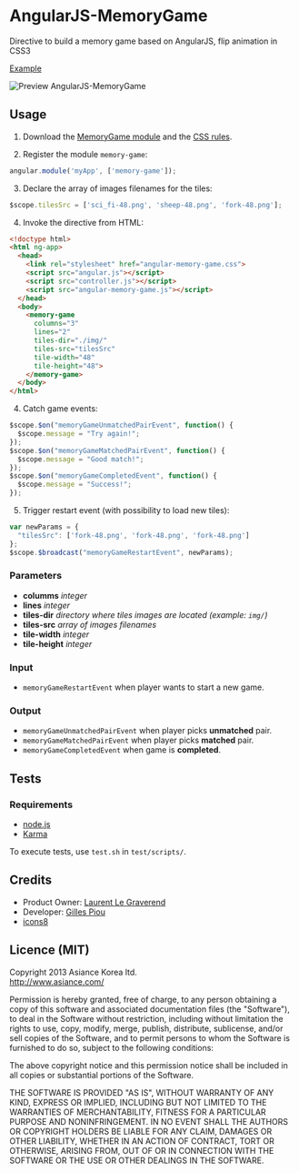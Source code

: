 AngularJS-MemoryGame
====================

Directive to build a memory game based on AngularJS, flip animation in CSS3

[Example](http://asiance.github.io/AngularJS-MemoryGame/example/example.html)

![Preview AngularJS-MemoryGame](https://github.com/Asiance/AngularJS-MemoryGame/raw/master/preview.png)

Usage
------------

1. Download the [MemoryGame module](https://raw.github.com/Asiance/AngularJS-MemoryGame/master/src/angular-memory-game.js) and the [CSS rules](https://raw.github.com/Asiance/AngularJS-MemoryGame/master/src/angular-memory-game.css).

2. Register the module `memory-game`:
```javascript
angular.module('myApp', ['memory-game']);
```
3. Declare the array of images filenames for the tiles:
```javascript
$scope.tilesSrc = ['sci_fi-48.png', 'sheep-48.png', 'fork-48.png'];
```
4. Invoke the directive from HTML:
```html
<!doctype html>
<html ng-app>
  <head>
    <link rel="stylesheet" href="angular-memory-game.css">
    <script src="angular.js"></script>
    <script src="controller.js"></script>
    <script src="angular-memory-game.js"></script>
  </head>
  <body>
    <memory-game
      columns="3"
      lines="2"
      tiles-dir="./img/"
      tiles-src="tilesSrc"
      tile-width="48"
      tile-height="48">
    </memory-game>
  </body>
</html>
```

4. Catch game events:
```javascript
$scope.$on("memoryGameUnmatchedPairEvent", function() {
  $scope.message = "Try again!";
});
$scope.$on("memoryGameMatchedPairEvent", function() {
  $scope.message = "Good match!";
});
$scope.$on("memoryGameCompletedEvent", function() {
  $scope.message = "Success!";
});
```
5. Trigger restart event (with possibility to load new tiles):
```javascript
var newParams = {
  "tilesSrc": ['fork-48.png', 'fork-48.png', 'fork-48.png']
};
$scope.$broadcast("memoryGameRestartEvent", newParams);
```

### Parameters ###
- **columms** *integer*
- **lines** *integer*
- **tiles-dir** *directory where tiles images are located (example: `img/`)*
- **tiles-src** *array of images filenames*
- **tile-width** *integer*
- **tile-height** *integer*

### Input ###
- `memoryGameRestartEvent` when player wants to start a new game.

### Output ###
- `memoryGameUnmatchedPairEvent` when player picks **unmatched** pair.
- `memoryGameMatchedPairEvent` when player picks **matched** pair.
- `memoryGameCompletedEvent` when game is **completed**.

Tests
-----
### Requirements ###

- [node.js](http://nodejs.org/)
- [Karma](http://karma-runner.github.io/0.8/index.html)

To execute tests, use `test.sh` in `test/scripts/`.

Credits
--------------------

  - Product Owner: [Laurent Le Graverend](https://github.com/laurent-le-graverend)
  - Developer: [Gilles Piou](https://github.com/pioug)
  - [icons8](http://icons8.com/)

Licence (MIT)
--------------------
Copyright 2013 Asiance Korea ltd.  
http://www.asiance.com/

Permission is hereby granted, free of charge, to any person obtaining
a copy of this software and associated documentation files (the
"Software"), to deal in the Software without restriction, including
without limitation the rights to use, copy, modify, merge, publish,
distribute, sublicense, and/or sell copies of the Software, and to
permit persons to whom the Software is furnished to do so, subject to
the following conditions:

The above copyright notice and this permission notice shall be
included in all copies or substantial portions of the Software.

THE SOFTWARE IS PROVIDED "AS IS", WITHOUT WARRANTY OF ANY KIND,
EXPRESS OR IMPLIED, INCLUDING BUT NOT LIMITED TO THE WARRANTIES OF
MERCHANTABILITY, FITNESS FOR A PARTICULAR PURPOSE AND
NONINFRINGEMENT. IN NO EVENT SHALL THE AUTHORS OR COPYRIGHT HOLDERS BE
LIABLE FOR ANY CLAIM, DAMAGES OR OTHER LIABILITY, WHETHER IN AN ACTION
OF CONTRACT, TORT OR OTHERWISE, ARISING FROM, OUT OF OR IN CONNECTION
WITH THE SOFTWARE OR THE USE OR OTHER DEALINGS IN THE SOFTWARE.

